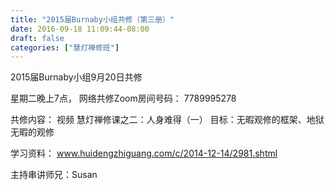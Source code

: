 ```yaml
---
title: "2015届Burnaby小组共修（第三册）"
date: 2016-09-18 11:09:44-08:00
draft: false
categories: ["慧灯禅修班"]
---
```

2015届Burnaby小组9月20日共修

星期二晚上7点，
网络共修Zoom房间号码： 7789995278

共修内容：
视频 慧灯禅修课之二：人身难得（一）
目标：无暇观修的框架、地狱无暇的观修

学习资料：
www.huidengzhiguang.com/c/2014-12-14/2981.shtml 

主持串讲师兄：Susan
